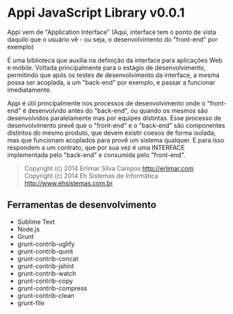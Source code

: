 # Appi JavaScript Library v0.0.1

 Appi vem de "Application Interface" (Aqui, interface tem o ponto de vista
 daquilo que o usuário vê - ou seja, o desenvolvimento do "front-end" por
 exemplo)

 É uma biblioteca que auxilia na definição da interface para aplicações Web e
 mobile. Voltada principalmente para o estágio de desenvolvimento, permitindo
 que após os testes de desenvolvimento da interface, a mesma possa ser
 acoplada, a um "back-end" por exemplo, e passar a funcionar imediatamente.

 Appi é útil principalmente nos processos de desenvolvimento onde o "front-end"
 é desenvolvido antes do "back-end", ou quando os mesmos são desenvolvidos
 paralelamente mas por equipes distintas. Esse processo de desenvolvimento
 prevê que o "front-end" e o "back-end" são componentes distintos do mesmo
 produto, que devem existir coesos de forma isolada, mas que funcionam
 acoplados para provê um sistema qualquer. E para isso respondem a um contrato,
 que por sua vez é uma INTERFACE implementada pelo "back-end" e consumida pelo
 "front-end".

> Copyright (c) 2014 Erlimar Silva Campos http://erlimar.com
> <br/>
> Copyright (c) 2014 Eh Sistemas de Informática http://www.ehsistemas.com.br

## Ferramentas de desenvolvimento

* Sublime Text
* Node.js
* Grunt
* grunt-contrib-uglify
* grunt-contrib-qunit
* grunt-contrib-concat
* grunt-contrib-jshint
* grunt-contrib-watch
* grunt-contrib-copy
* grunt-contrib-compress
* grunt-contrib-clean
* grunt-file
